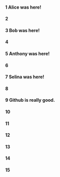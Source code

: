 #### 1 Alice was here!
#### 2
#### 3 Bob was here!
#### 4
#### 5 Anthony was here!
#### 6
#### 7 Selina was here!
#### 8
#### 9 Github is really good.
#### 10
#### 11
#### 12
#### 13
#### 14
#### 15